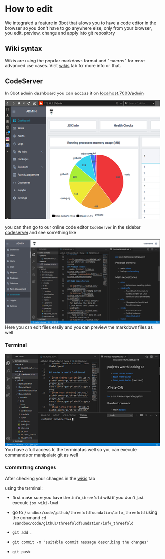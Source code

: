 # How to edit

We integrated a feature in 3bot that allows you to have a code editor in the browser so you don't have to go anywhere else, only from your browser, you edit, preview, change and apply into git repository

## Wiki syntax
Wikis are using the popular markdown format and "macros" for more advanced use cases. Visit [wikis](./wikis.md) tab for more info on that.

## CodeServer 

In 3bot admin dashboard you can access it on [localhost:7000/admin](localhost:7000/admin)

![](./images/admindashboard.png)

you can then go to our online code editor `CodeServer` in the sidebar [codeserver](http://localhost:7000/admin/#!/main/codeserver) and see something like

![codeserver](./images/codeserver.png)
Here you can edit files easily and you can preview the markdown files as well

### Terminal

![codeserverterminal](./images/codeserverterminal.png)
You have a full access to the terminal as well so you can execute commands or manipulate git as well


### Committing changes

After checking your changes in the [wikis](./wikis) tab


using the terminal:

- first make sure you have the `info_threefold` wiki if you don't just execute `jsx wiki-load`
- go to `/sandbox/code/github/threefoldfoundation/info_threefold` using the command `cd /sandbox/code/github/threefoldfoundation/info_threefold`

- `git add .`
- `git commit -m "suitable commit message describing the changes"`
- `git push`




